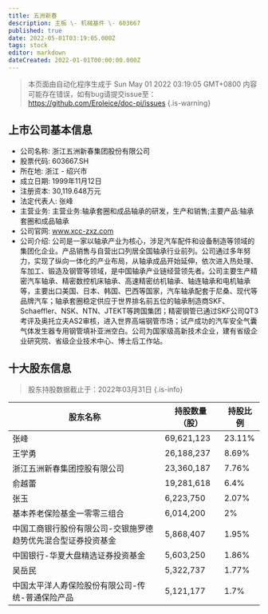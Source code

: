 ```yaml
---
title: 五洲新春
description: 主板 \- 机械基件 \- 603667
published: true
date: 2022-05-01T03:19:05.000Z
tags: stock
editor: markdown
dateCreated: 2022-01-01T00:00:00.000Z
---
```


> 本页面由自动化程序生成于 Sun May 01 2022 03:19:05 GMT+0800
> 内容可能存在错误，如有bug请提交issue至：https://github.com/Eroleice/doc-pi/issues
{.is-warning}

## 上市公司基本信息
- 公司名称: 浙江五洲新春集团股份有限公司
- 股票代码: 603667.SH
- 所在地: 浙江 - 绍兴市
- 成立日期: 1999年11月12日
- 注册资本: 30,119.648万元
- 法定代表人: 张峰
- 主营业务: 主营业务:轴承套圈和成品轴承的研发，生产和销售;主要产品:轴承套圈和成品轴承
- 公司官网: www.xcc-zxz.com
- 公司介绍: 公司是一家以轴承产业为核心，涉足汽车配件和设备制造等领域的集团化企业。产品销售与自营出口列居全国轴承行业前列。公司通过多年努力，实现了纵向一体化的产业布局，从轴承成品开始延伸，依次进入热处理、车加工、锻造及钢管等领域，是中国轴承产业链经营领先者。公司主要生产精密汽车轴承、精密数控机床轴承、高速精密纺机轴承、轴连轴承和电机轴承等，主要出口美国、日本、韩国、巴西等国家，汽车轴承配套于尼桑、现代等品牌汽车；轴承套圈稳定供应于世界排名前五位的轴承制造商SKF、Schaeffler、NSK、NTN、JTEKT等跨国集团；精密钢管已通过SKF公司QT3考评及奥托立夫AS2审核，进入世界高端钢管市场；试产成功的汽车安全气囊气体发生器专用钢管填补亚洲空白。公司为国家级高新技术企业，建有省级企业研究院、省级企业技术中心、博士后工作站。


## 十大股东信息
> 股东持股数据截止于：2022年03月31日
{.is-info}

| 股东名称 | 持股数量（股） | 持股比例 |
| --- | --- | --- |
| 张峰 | 69,621,123 | 23.11% |
| 王学勇 | 26,188,237 | 8.69% |
| 浙江五洲新春集团控股有限公司 | 23,360,187 | 7.76% |
| 俞越蕾 | 19,281,618 | 6.4% |
| 张玉 | 6,223,750 | 2.07% |
| 基本养老保险基金一零零三组合 | 6,014,200 | 2% |
| 中国工商银行股份有限公司-交银施罗德趋势优先混合型证券投资基金 | 5,868,407 | 1.95% |
| 中国银行-华夏大盘精选证券投资基金 | 5,603,250 | 1.86% |
| 吴岳民 | 5,322,737 | 1.77% |
| 中国太平洋人寿保险股份有限公司-传统-普通保险产品 | 5,121,177 | 1.7% |




